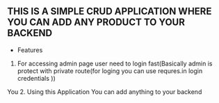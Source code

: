 ## THIS IS A SIMPLE CRUD APPLICATION WHERE YOU CAN ADD ANY PRODUCT TO YOUR BACKEND

- Features
 
1. For accessing admin page user need to login fast(Basically admin is protect with private route(for loging you can use requres.in login credentials ))

You 
2. Using this Application You can add anything to your backend